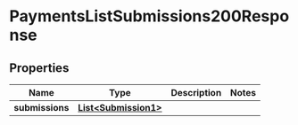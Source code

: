 

# PaymentsListSubmissions200Response


## Properties

| Name | Type | Description | Notes |
|------------ | ------------- | ------------- | -------------|
|**submissions** | [**List&lt;Submission1&gt;**](Submission1.md) |  |  |



